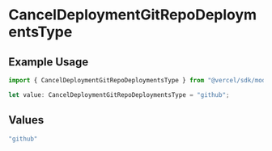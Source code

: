 # CancelDeploymentGitRepoDeploymentsType

## Example Usage

```typescript
import { CancelDeploymentGitRepoDeploymentsType } from "@vercel/sdk/models/operations/canceldeployment.js";

let value: CancelDeploymentGitRepoDeploymentsType = "github";
```

## Values

```typescript
"github"
```
